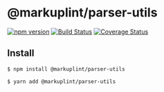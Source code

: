 # @markuplint/parser-utils

[![npm version](https://badge.fury.io/js/%40markuplint%2Fparser-utils.svg)](https://www.npmjs.com/package/@markuplint/parser-utils)
[![Build Status](https://travis-ci.org/markuplint/markuplint.svg?branch=main)](https://travis-ci.org/markuplint/markuplint)
[![Coverage Status](https://coveralls.io/repos/github/markuplint/markuplint/badge.svg?branch=main)](https://coveralls.io/github/markuplint/markuplint?branch=main)

## Install

```sh
$ npm install @markuplint/parser-utils

$ yarn add @markuplint/parser-utils
```
